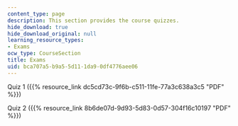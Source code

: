 ```yaml
---
content_type: page
description: This section provides the course quizzes.
hide_download: true
hide_download_original: null
learning_resource_types:
- Exams
ocw_type: CourseSection
title: Exams
uid: bca707a5-b9a5-5d11-1da9-0df4776aee06
---
```


Quiz 1 ({{% resource_link dc5cd73c-9f6b-c511-11fe-77a3c638a3c5 "PDF" %}})

Quiz 2 ({{% resource_link 8b6de07d-9d93-5d83-0d57-304f16c10197 "PDF" %}})